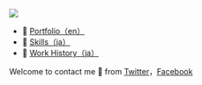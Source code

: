 ![](https://pbs.twimg.com/media/D_rFr1fVUAEMB6i?format=jpg)

- :art: [Portfolio（en）](https://did0es.me)
- :wrench: [Skills（ja）](https://scrapbox.io/did0es/出来る・出来ない)
- :luggage: [Work History（ja）](https://www.wantedly.com/id/did0es)

Welcome to contact me :wave: from [Twitter](https://twitter.com/did0es)，[Facebook](https://www.facebook.com/profile.php?id=100028982675881)

